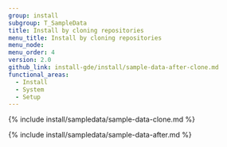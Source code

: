 ```yaml
---
group: install
subgroup: T_SampleData
title: Install by cloning repositories
menu_title: Install by cloning repositories
menu_node:
menu_order: 4
version: 2.0
github_link: install-gde/install/sample-data-after-clone.md
functional_areas:
  - Install
  - System
  - Setup
---
```


{% include install/sampledata/sample-data-clone.md %}

{% include install/sampledata/sample-data-after.md %}
